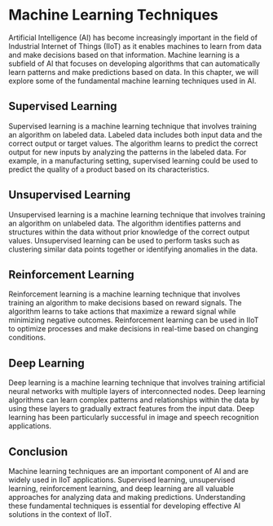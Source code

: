 Machine Learning Techniques
==============================================================================================

Artificial Intelligence (AI) has become increasingly important in the field of Industrial Internet of Things (IIoT) as it enables machines to learn from data and make decisions based on that information. Machine learning is a subfield of AI that focuses on developing algorithms that can automatically learn patterns and make predictions based on data. In this chapter, we will explore some of the fundamental machine learning techniques used in AI.

Supervised Learning
-------------------

Supervised learning is a machine learning technique that involves training an algorithm on labeled data. Labeled data includes both input data and the correct output or target values. The algorithm learns to predict the correct output for new inputs by analyzing the patterns in the labeled data. For example, in a manufacturing setting, supervised learning could be used to predict the quality of a product based on its characteristics.

Unsupervised Learning
---------------------

Unsupervised learning is a machine learning technique that involves training an algorithm on unlabeled data. The algorithm identifies patterns and structures within the data without prior knowledge of the correct output values. Unsupervised learning can be used to perform tasks such as clustering similar data points together or identifying anomalies in the data.

Reinforcement Learning
----------------------

Reinforcement learning is a machine learning technique that involves training an algorithm to make decisions based on reward signals. The algorithm learns to take actions that maximize a reward signal while minimizing negative outcomes. Reinforcement learning can be used in IIoT to optimize processes and make decisions in real-time based on changing conditions.

Deep Learning
-------------

Deep learning is a machine learning technique that involves training artificial neural networks with multiple layers of interconnected nodes. Deep learning algorithms can learn complex patterns and relationships within the data by using these layers to gradually extract features from the input data. Deep learning has been particularly successful in image and speech recognition applications.

Conclusion
----------

Machine learning techniques are an important component of AI and are widely used in IIoT applications. Supervised learning, unsupervised learning, reinforcement learning, and deep learning are all valuable approaches for analyzing data and making predictions. Understanding these fundamental techniques is essential for developing effective AI solutions in the context of IIoT.
